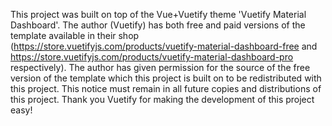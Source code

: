 This project was built on top of the Vue+Vuetify theme 'Vuetify Material Dashboard'. The author (Vuetify) has both free and paid versions of the template available in their shop (https://store.vuetifyjs.com/products/vuetify-material-dashboard-free and https://store.vuetifyjs.com/products/vuetify-material-dashboard-pro respectively). The author has given permission for the source of the free version of the template which this project is built on to be redistributed with this project. This notice must remain in all future copies and distributions of this project. Thank you Vuetify for making the development of this project easy!